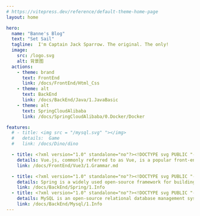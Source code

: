 ```yaml
---
# https://vitepress.dev/reference/default-theme-home-page
layout: home

hero:
  name: "Banne's Blog"
  text: "Set Sail"
  tagline:  I'm Captain Jack Sparrow. The original. The only!
  image:
    src: /logo.svg
    alt: 背景图
  actions:
    - theme: brand
      text: FrontEnd
      link: /docs/FrontEnd/Html_Css
    - theme: alt
      text: BackEnd
      link: /docs/BackEnd/Java/1.JavaBasic
    - theme: alt
      text: SpringCloudAlibaba
      link: /docs/SpringCloudAlibaba/0.Docker/Docker

features:
  # - title: <img src = "/mysql.svg" "></img>
  #   details:  Game
  #   link: /docs/Dino/dino

  - title: <?xml version="1.0" standalone="no"?><!DOCTYPE svg PUBLIC "-//W3C//DTD SVG 1.1//EN" "http://www.w3.org/Graphics/SVG/1.1/DTD/svg11.dtd"><svg t="1711201368996" class="icon" viewBox="0 0 1024 1024" version="1.1" xmlns="http://www.w3.org/2000/svg" p-id="5757" width="48" height="48" xmlns:xlink="http://www.w3.org/1999/xlink"><path d="M512 504L764.8 68.8h-134.4L512 275.2 393.6 70.4h-134.4L512 504zM819.2 70.4L512 600 204.8 68.8H0l512 886.4L1024 70.4H819.2z" fill="#2b4b6b" p-id="5758"></path></svg>
    details: Vue.js, commonly referred to as Vue, is a popular front-end JavaScript framework used for building user interfaces and single-page applications
    link: /docs/FrontEnd/Vue3/1.Grammar.md

  - title: <?xml version="1.0" standalone="no"?><!DOCTYPE svg PUBLIC "-//W3C//DTD SVG 1.1//EN" "http://www.w3.org/Graphics/SVG/1.1/DTD/svg11.dtd"><svg t="1711201671794" class="icon" viewBox="0 0 1024 1024" version="1.1" xmlns="http://www.w3.org/2000/svg" p-id="7956" id="mx_n_1711201671795" xmlns:xlink="http://www.w3.org/1999/xlink" width="48" height="48"><path d="M931.044 53.326c-14.398 34.396-32.662 67.058-54.66 97.054C780.132 54.126 649.482 0 513.366 0 231.802 0 0.1 231.97 0.1 513.933c0 140.648 57.592 275.298 159.446 372.352l18.93 16.797C270.998 981.072 388.183 1024 509.1 1024c267.699 0 492.736-209.84 511.8-477.271 13.998-130.916-24.397-296.495-89.855-493.403zM232.47 889.218c-8.266 10.265-20.931 16.264-34.13 16.264-24.13 0-43.86-19.864-43.86-43.994s19.864-43.994 43.86-43.994c10 0 19.865 3.466 27.597 9.865 18.798 15.198 21.73 43.061 6.533 61.859zM928.91 735.37C802.261 904.282 531.763 847.356 358.32 855.489c0 0-30.796 1.866-61.725 6.932 0 0 11.598-4.933 26.663-10.665 121.717-42.395 179.31-50.66 253.3-88.655 139.315-70.924 277.03-226.104 305.694-387.55-53.06 155.313-213.84 288.763-360.353 343.022C421.51 755.635 240.2 791.63 240.2 791.63l-7.332-3.866c-123.451-60.125-127.184-327.69 97.187-414.08 98.254-37.861 192.242-17.064 298.361-42.394 113.319-26.93 244.368-111.985 297.695-222.904 59.725 177.443 131.583 455.274 2.8 626.985z" fill="#2b4b6b" p-id="7957"></path></svg>
    details: Spring is a widely used open-source framework for building enterprise-level Java applications.
    link: /docs/BackEnd/Spring/1.Info
  - title: <?xml version="1.0" standalone="no"?><!DOCTYPE svg PUBLIC "-//W3C//DTD SVG 1.1//EN" "http://www.w3.org/Graphics/SVG/1.1/DTD/svg11.dtd"><svg t="1711201729579" class="icon" viewBox="0 0 1024 1024" version="1.1" xmlns="http://www.w3.org/2000/svg" p-id="8976" xmlns:xlink="http://www.w3.org/1999/xlink" width="48" height="48"><path d="M1001.632 793.792c-7.84-13.856-26.016-37.536-93.12-83.2a1096.224 1096.224 0 0 0-125.152-74.144c-30.592-82.784-89.824-190.112-176.256-319.36-93.056-139.168-201.12-197.792-321.888-174.56a756.608 756.608 0 0 0-40.928-37.696C213.824 78.688 139.2 56.48 96.32 60.736c-19.424 1.952-34.016 9.056-43.36 21.088-21.664 27.904-14.432 68.064 85.504 198.912 19.008 55.616 23.072 84.672 23.072 99.296 0 30.912 15.968 66.368 49.984 110.752l-32 109.504c-28.544 97.792 23.328 224.288 71.616 268.384 25.76 23.552 47.456 20.032 58.176 15.84 21.504-8.448 38.848-29.472 50.048-89.504 5.728 14.112 11.808 29.312 18.208 45.6 34.56 87.744 68.352 136.288 106.336 152.736a32.032 32.032 0 0 0 25.44-58.688c-9.408-4.096-35.328-23.712-72.288-117.504-31.168-79.136-53.856-132.064-69.376-161.856a32.224 32.224 0 0 0-35.328-16.48 32.032 32.032 0 0 0-25.024 29.92c-3.872 91.04-13.056 130.4-19.2 147.008-26.496-30.464-68.128-125.984-47.232-197.536 20.768-71.232 32.992-112.928 36.64-125.248a31.936 31.936 0 0 0-5.888-29.28c-41.664-51.168-46.176-75.584-46.176-83.712 0-29.472-9.248-70.4-28.288-125.152a31.104 31.104 0 0 0-4.768-8.896c-53.824-70.112-73.6-105.216-80.832-121.888 25.632 1.216 74.336 15.04 91.008 29.376a660.8 660.8 0 0 1 49.024 46.304c8 8.448 19.968 11.872 31.232 8.928 100.192-25.92 188.928 21.152 271.072 144 87.808 131.328 146.144 238.048 173.408 317.216a32 32 0 0 0 16.384 18.432 1004.544 1004.544 0 0 1 128.8 75.264c7.392 5.024 14.048 9.696 20.064 14.016h-98.848a32.032 32.032 0 0 0-24.352 52.736 3098.752 3098.752 0 0 0 97.856 110.464 32 32 0 1 0 46.56-43.872 2237.6 2237.6 0 0 1-50.08-55.328h110.08a32.032 32.032 0 0 0 27.84-47.776z" p-id="8977" fill="#2b4b6b"></path><path d="M320 289.472c12.672 21.76 22.464 37.344 29.344 46.784 8.288 16.256 21.184 29.248 29.44 45.536l2.016-1.984c14.528-9.952 25.92-49.504 2.752-75.488-12.032-18.176-51.04-17.664-63.552-14.848z" p-id="8978" fill="#2b4b6b"></path></svg>
    details: MySQL is an open-source relational database management system (RDBMS) that is widely used for managing and manipulating structured data.
    link: /docs/BackEnd/Mysql/1.Info
---
```


